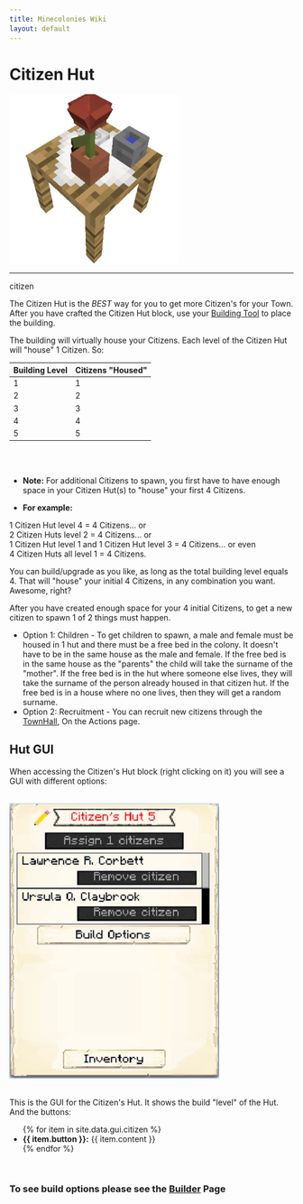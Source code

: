 ```yaml
---
title: Minecolonies Wiki
layout: default
---
```

# Citizen Hut

<div class="infobox box text-center">
    <img src="../../assets/images/buildings/citizenhut_block.png" alt="Citizen Hut" />
    <hr />
    <recipe>citizen</recipe>
</div>

The Citizen Hut is the *BEST* way for you to get more Citizen's for your Town. After you have crafted the Citizen Hut block, use your [Building Tool](../items/buildingtool) to place the building. 

The building will virtually house your Citizens. Each level of the Citizen Hut will "house" 1 Citizen. So: 


| Building Level | Citizens "Housed" |
| ----- | ----- |
| 1 | 1 |
| 2 | 2 |
| 3 | 3 |
| 4 | 4 |
| 5 | 5 |

<br><br>
- **Note:** For additional Citizens to spawn, you first have to have enough space in your Citizen Hut(s) to "house" your first 4 Citizens.

- **For example:** 
<p>1 Citizen Hut level 4 = 4 Citizens... or<br>
2 Citizen Huts level 2 = 4 Citizens... or<br>
1 Citizen Hut level 1 and 1 Citizen Hut level 3 = 4 Citizens... or even<br>
4 Citizen Huts all level 1 = 4 Citizens.</p>

You can build/upgrade as you like, as long as the total building level equals 4. That will "house" your initial 4 Citizens, in any combination you want. Awesome, right?

After you have created enough space for your 4 initial Citizens, to get a new citizen to spawn 1 of 2 things must happen. 
  * Option 1: Children - To get children to spawn, a male and female must be housed in 1 hut and there must be a free bed in the colony. It doesn't have to be in the same house as the male and female. If the free bed is in the same house as the "parents" the child will take the surname of the "mother". If the free bed is in the hut where someone else lives, they will take the surname of the person already housed in that citizen hut. If the free bed is in a house where no one lives, then they will get a random surname. 
  * Option 2: Recruitment - You can recruit new citizens through the [TownHall](../source/buildings/townhall), On the Actions page.  
  

## Hut GUI

When accessing the Citizen's Hut block (right clicking on it) you will see a GUI with different options:

<br>
<div class="row">
  <div class="col-sm-12 col-md">
    <img src="../../assets/images/gui/citizen_gui.png" class="img-fluid mx-auto" alt="Citizen Hut GUI">
  </div>
  <div class="col-sm-12 col-md">
    <br>
    <p> This is the GUI for the Citizen's Hut. It shows the build "level" of the Hut. And the buttons:</p>
   <ul>
      {% for item in site.data.gui.citizen %}
        <li><strong>{{ item.button }}:</strong> {{ item.content }}</li>
      {% endfor %}
    </ul>
  </div>
</div>  
  <br>
  
### **To see build options please see the [Builder](../../source/workers/builder) Page**  
